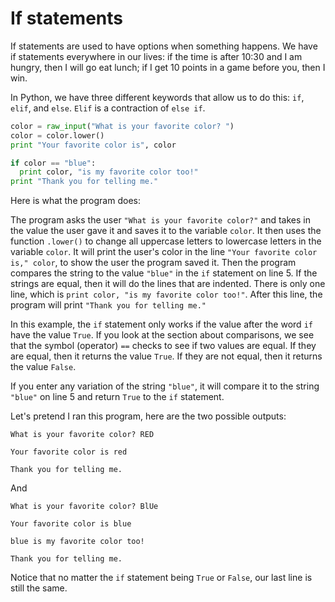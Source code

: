 # If statements

If statements are used to have options when something happens. We have if statements everywhere in our lives: if the time is after 10:30 and I am hungry, then I will go eat lunch; if I get 10 points in a game before you, then I win.

In Python, we have three different keywords that allow us to do this: `if`, `elif`, and `else`. `Elif` is a contraction of `else if`.

```py
color = raw_input("What is your favorite color? ")
color = color.lower()
print "Your favorite color is", color

if color == "blue":
  print color, "is my favorite color too!"
print "Thank you for telling me."
```

Here is what the program does:


The program asks the user `"What is your favorite color?"` and takes in the value the user gave it and saves it to the variable `color`. It then uses the function `.lower()` to change all uppercase letters to lowercase letters in the variable `color`. It will print the user's color in the line `"Your favorite color is," color`, to show the user the program saved it. Then the program compares the string to the value `"blue"` in the `if` statement on line 5. If the strings are equal, then it will do the lines that are indented. There is only one line, which is `print color, "is my favorite color too!"`. After this line, the program will print `"Thank you for telling me."`

In this example, the `if` statement only works if the value after the word `if` have the value `True`. If you look at the section about comparisons, we see that the symbol (operator) `==` checks to see if two values are equal. If they are equal, then it returns the value `True`. If they are not equal, then it returns the value `False`.

If you enter any variation of the string `"blue"`, it will compare it to the string `"blue"` on line 5 and return `True` to the `if` statement.

Let's pretend I ran this program, here are the two possible outputs:

`What is your favorite color? RED`

`Your favorite color is red`

`Thank you for telling me.`

And

`What is your favorite color? BlUe`

`Your favorite color is blue`

`blue is my favorite color too!`

`Thank you for telling me.`

Notice that no matter the `if` statement being `True` or `False`, our last line is still the same.
